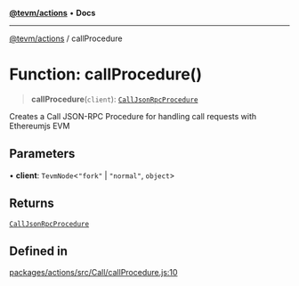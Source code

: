[**@tevm/actions**](../README.md) • **Docs**

***

[@tevm/actions](../globals.md) / callProcedure

# Function: callProcedure()

> **callProcedure**(`client`): [`CallJsonRpcProcedure`](../type-aliases/CallJsonRpcProcedure.md)

Creates a Call JSON-RPC Procedure for handling call requests with Ethereumjs EVM

## Parameters

• **client**: `TevmNode`\<`"fork"` \| `"normal"`, `object`\>

## Returns

[`CallJsonRpcProcedure`](../type-aliases/CallJsonRpcProcedure.md)

## Defined in

[packages/actions/src/Call/callProcedure.js:10](https://github.com/evmts/tevm-monorepo/blob/main/packages/actions/src/Call/callProcedure.js#L10)
